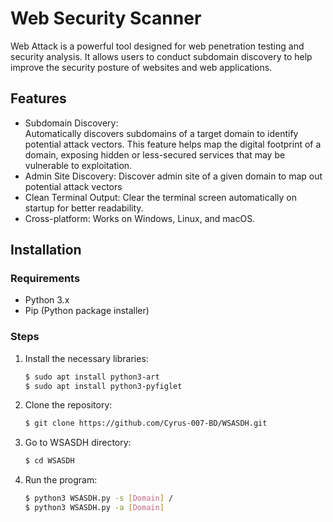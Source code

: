 # Web Security Scanner

Web Attack is a powerful tool designed for web penetration testing and security analysis. It allows users to conduct subdomain discovery to help improve the security posture of websites and web applications.

## Features

- Subdomain Discovery: <br>Automatically discovers subdomains of a target domain to identify potential attack vectors. This feature helps map the digital footprint of a domain, exposing hidden or less-secured services that may be vulnerable to exploitation.<br>
- Admin Site Discovery: Discover admin site of a given domain to map out potential attack vectors
- Clean Terminal Output: Clear the terminal screen automatically on startup for better readability.
- Cross-platform: Works on Windows, Linux, and macOS.

## Installation

### Requirements
- Python 3.x
- Pip (Python package installer)

### Steps

1. Install the necessary libraries:
   ```bash
   $ sudo apt install python3-art
   $ sudo apt install python3-pyfiglet
   ```

2. Clone the repository:
   ```bash
   $ git clone https://github.com/Cyrus-007-BD/WSASDH.git
   ```
3. Go to WSASDH directory:
   ```bash
   $ cd WSASDH
   ```
4. Run the program:
   ```bash
   $ python3 WSASDH.py -s [Domain] /
   $ python3 WSASDH.py -a [Domain]
   ```
